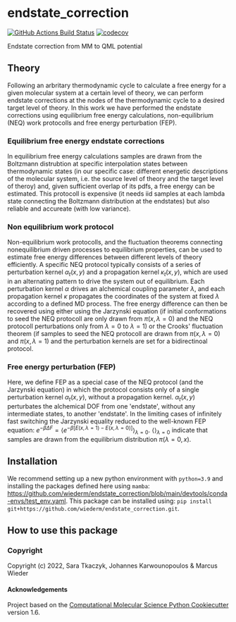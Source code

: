 endstate_correction
==============================
[//]: # (Badges)
[![GitHub Actions Build Status](https://github.com/wiederm/endstate_correction/workflows/CI/badge.svg)](https://github.com/wiederm/endstate_correction/actions?query=workflow%3ACI)
[![codecov](https://codecov.io/gh/wiederm/endstate_correction/branch/main/graph/badge.svg)](https://codecov.io/gh/wiederm/endstate_correction/branch/main)


Endstate correction from MM to QML potential

## Theory

Following an arbritary thermodynamic cycle to calculate a free energy for a given molecular system at a certain level of theory, we can perform endstate corrections at the nodes of the thermodynamic cycle to a desired target level of theory.
In this work we have performed the endstate corrections using equilibrium free energy calculations, non-equilibrium (NEQ) work protocolls and free energy perturbation (FEP).

### Equilibrium free energy endstate corrections
In equilibrium free energy calculations samples are drawn from the Boltzmann distrubtion at specific interpolation states between thermodynamic states (in our specific case: different energetic descriptions of the molecular system, i.e. the source level of theory and the target level of theroy) and, given sufficient overlap of its pdfs, a free energy can be estimated. This protocoll is expensive (it needs iid samples at each lambda state connecting the Boltzmann distribution at the endstates) but also reliable and accureate (with low variance).

### Non equilibrium work protocol 
Non-equilibrium work protocolls, and the fluctuation theorems connecting nonequilibrium driven processes to equilibrium properties, can be used to estimate free energy differences between different levels of theory efficiently.
A specific NEQ protocol typically consists of a series of perturbation kernel $\alpha_t(x,y)$ and a propagation kernel $\kappa_t(x,y)$, which are used in an alternating pattern to drive the system out of equilibrium.
Each perturbation kernel $\alpha$ drives an alchemical coupling parameter $\lambda$, and each propagation kernel $\kappa$ propagates the coordinates of the system at fixed $\lambda$ according to a defined MD process.
The free energy difference can then be recovered using either using the Jarzynski equation (if initial conformations to seed the NEQ protocoll are only drawn from $\pi(x, \lambda=0)$ and the NEQ protocoll perturbations only from $\lambda=0$ to $\lambda=1$) or the Crooks' fluctuation theorem (if samples to seed the NEQ protocoll are drawn from $\pi(x, \lambda=0)$ and $\pi(x, \lambda=1)$ and the perturbation kernels are set for a bidirectinoal protocol.

### Free energy perturbation (FEP)

Here, we define FEP as a special case of the NEQ protocol (and the Jarzynski equation) in which the protocol consists only of a single perturbation kernel $\alpha_t(x,y)$, without a propagation kernel. $\alpha_t(x,y)$ perturbates the alchemical DOF from one 'endstate', without any intermediate states, to another 'endstate'. 
In the limiting cases of infinitely fast switching the Jarzynski equality reduced to the well-known FEP equation:
$e^{-\beta \Delta F} = \langle e^{−β[E(x,\lambda=1)− E(x,\lambda=0)]} \rangle_{\lambda=0}$.
$\langle \rangle_{\lambda=0}$ indicate that samples are drawn from the equilibrium distribution $\pi(\lambda=0, x)$.

## Installation

We recommend setting up a new python environment with `python=3.9` and installing the packages defined here using `mamba`: https://github.com/wiederm/endstate_correction/blob/main/devtools/conda-envs/test_env.yaml.
This package can be installed using:
`pip install git+https://github.com/wiederm/endstate_correction.git`.

## How to use this package

### 

### Copyright

Copyright (c) 2022, Sara Tkaczyk, Johannes Karwounopoulos & Marcus Wieder


#### Acknowledgements
 
Project based on the 
[Computational Molecular Science Python Cookiecutter](https://github.com/molssi/cookiecutter-cms) version 1.6.
